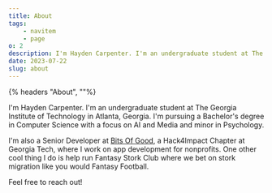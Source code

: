 ```yaml
---
title: About
tags:
    - navitem
    - page
o: 2
description: I'm Hayden Carpenter. I'm an undergraduate student at The Georgia Institute of Technology in Atlanta, Georgia...
date: 2023-07-22
slug: about
---
```


{% headers "About", ""%}

I'm Hayden Carpenter. I'm an undergraduate student at The Georgia Institute of Technology in Atlanta, Georgia.
I'm pursuing a Bachelor's degree in Computer Science with a focus on AI and Media and minor in Psychology.

I'm also a Senior Developer at [Bits Of Good](https://bitsofgood.org), a Hack4Impact Chapter at Georgia Tech, where I work on app development for nonprofits. One other cool thing I do is help run Fantasy Stork Club where we bet on stork migration like you would Fantasy Football.

Feel free to reach out!